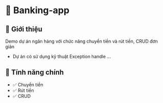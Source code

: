 # 📌 Banking-app

## 📖 Giới thiệu
Demo dự án ngân hàng với chức năng chuyển tiền và rút tiền, CRUD đơn giản
- Dự án có sử dụng kỹ thuật Exception handle ...

## 🚀 Tính năng chính
- ✅ Chuyển tiền
- ✅ Rút tiền
- ✅ CRUD

